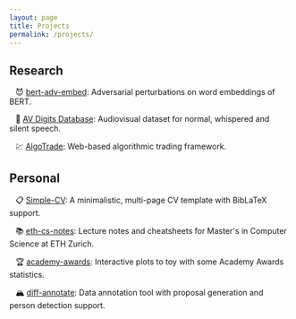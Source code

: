 ```yaml
---
layout: page
title: Projects
permalink: /projects/
---
```


## Research

&ensp; :smiling_imp: [bert-adv-embed](https://github.com/dcetin/bert-adv-embed): Adversarial perturbations on word embeddings of BERT.  

&ensp; :lips: [AV Digits Database](https://ibug-avs.eu/): Audiovisual dataset for normal, whispered and silent speech.  

&ensp; :chart: [AlgoTrade](https://senior.ceng.metu.edu.tr/2018/algotrading/): Web-based algorithmic trading framework.  

## Personal

&ensp; :clipboard: [Simple-CV](https://github.com/dcetin/Simple-CV): A minimalistic, multi-page CV template with BibLaTeX support.  

&ensp; :books: [eth-cs-notes](https://github.com/dcetin/eth-cs-notes): Lecture notes and cheatsheets for Master's in Computer Science at ETH Zurich.  

&ensp; :trophy: [academy-awards](http://dcetin.me/en/blog/academy-awards): Interactive plots to toy with some Academy Awards statistics.  

&ensp; :mountain_snow: [diff-annotate](https://github.com/dcetin/diff-annotate): Data annotation tool with proposal generation and person detection support.  
